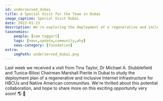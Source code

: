 ```yaml
---
id: underserved_dubai
title: A Special Visit for the Team in Dubai
image_caption: Special Visit Dubai
date: 2022-01-23
description: We're exploring the deployment of a regenerative and inclusive Internet for HBCUs and Native American communities!
taxonomies:
    people: [sam_taggart]
    tags: [news,update,community,why]
    news-category: [foundation]
extra:
    imgPath: underserved_dubai.png
---
```


Last week we received a visit from Tina Taylor, Dr Michael A. Stubblefield and Tunica-Biloxi Chairman Marshall Pierite in Dubai to study the deployment plan of a regenerative and inclusive Internet infrastructure for HBCUs and Native American communities. We're thrilled about this potential collaboration, and hope to share more on this exciting opportunity very soon! 🌎 🚀